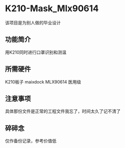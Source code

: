 # K210-Mask_Mlx90614
该项目是为别人做的毕业设计
## 功能简介
用K210同时进行口罩识别和测温
## 所需硬件
  K210板子 maixdock
  MLX90614 医用级
## 注意事项
  具体那份文件是正常的工程文件我忘了，时间太久了记不清了
## 碎碎念
仅作备份记录，参考价值低

